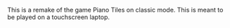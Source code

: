 This is a remake of the game Piano Tiles on classic mode. This is meant to be played on a touchscreen laptop.
